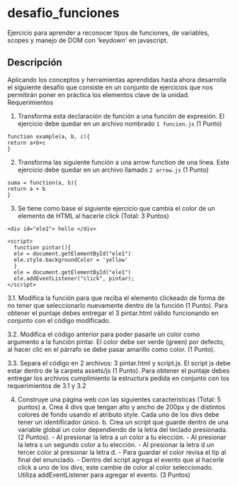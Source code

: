 # desafio_funciones
Ejercicio para aprender a reconocer tipos de funciones, de variables, scopes y manejo de DOM con 'keydown' en javascript.

## Descripción

Aplicando los conceptos y herramientas aprendidas hasta ahora desarrolla el siguiente
desafío que consiste en un conjunto de ejercicios que nos permitirán poner en práctica los
elementos clave de la unidad.
Requerimientos

1. Transforma esta declaración de función a una función de expresión. El ejercicio debe
quedar en un archivo nombrado `1 funcion.js` (1 Punto)

~~~
function example(a, b, c){
return a+b+c
}
~~~

2. Transforma las siguiente función a una arrow function de una línea. Este ejercicio
debe quedar en un archivo llamado `2 arrow.js` (1 Punto)

~~~
suma = function(a, b){
return a + b
}
~~~

3. Se tiene como base el siguiente ejercicio que cambia el color de un elemento de
HTML al hacerle click (Total: 3 Puntos)

~~~
<div id="ele1"> hello </div>

<script>
  function pintar(){
  ele = document.getElementById("ele1")
  ele.style.backgroundColor = 'yellow'
  }
  ele = document.getElementById("ele1")
  ele.addEventListener("click", pintar);
</script>
~~~

  3.1. Modifica la función para que reciba el elemento clickeado de forma de no
  tener que seleccionarlo nuevamente dentro de la función (1 Punto). Para
  obtener el puntaje debes entregar el 3 pintar.html válido funcionando en
  conjunto con el código modificado.
  
  3.2. Modifica el código anterior para poder pasarle un color como argumento a la
  función pintar. El color debe ser verde (green) por defecto, al hacer clic en el
  párrafo se debe pasar amarillo como color. (1 Punto).
  
  3.3. Separa el código en 2 archivos: 3 pintar.html y script.js. El script js debe estar
  dentro de la carpeta assets/js (1 Punto). Para obtener el puntaje debes
  entregar los archivos cumplimiento la estructura pedida en conjunto con los
  requerimientos de 3.1 y 3.2
  
 
 4. Construye una página web con las siguientes características (Total: 5 puntos)
    a. Crea 4 divs que tengan alto y ancho de 200px y de distintos colores de fondo
      usando el atributo style. Cada uno de los divs debe tener un identificador
      único.
    b.  Crea un script que guarde dentro de una variable global un color
    dependiendo de la letra del teclado presionada. (2 Puntos).
        - Al presionar la letra a un color a tu elección.
        - Al presionar la letra s un segundo color a tu elección.
        - Al presionar la letra d un tercer color al presionar la letra d.
        - Para guardar el color revisa el tip al final del enunciado.
        - Dentro del script agrega el evento que al hacerle click a uno de los divs, este
          cambie de color al color seleccionado. Utiliza addEventListener para agregar
          el evento. (3 Puntos)
